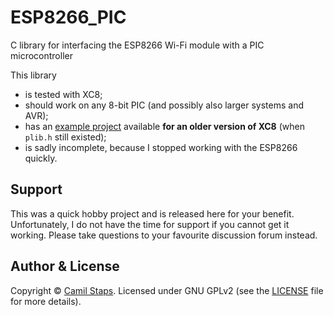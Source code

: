 # ESP8266_PIC
C library for interfacing the ESP8266 Wi-Fi module with a PIC microcontroller

This library

- is tested with XC8;
- should work on any 8-bit PIC (and possibly also larger systems and AVR);
- has an [example project](https://github.com/camilstaps/ESP8266_PIC/releases/tag/example)
  available **for an older version of XC8** (when `plib.h` still existed);
- is sadly incomplete, because I stopped working with the ESP8266 quickly.

## Support
This was a quick hobby project and is released here for your benefit.
Unfortunately, I do not have the time for support if you cannot get it working.
Please take questions to your favourite discussion forum instead.

## Author &amp; License
Copyright &copy; [Camil Staps][cs].
Licensed under GNU GPLv2 (see the [LICENSE](/LICENSE) file for more details).

[cs]: https://camilstaps.nl
